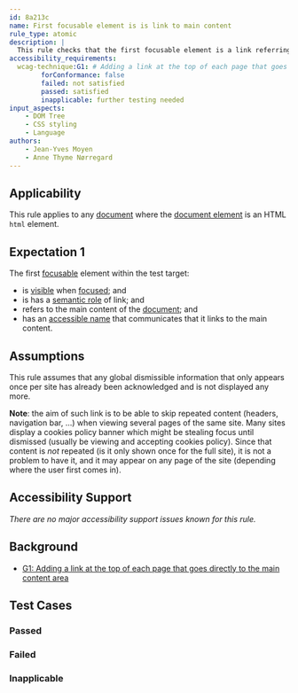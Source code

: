 ```yaml
---
id: 8a213c
name: First focusable element is is link to main content
rule_type: atomic
description: |
  This rule checks that the first focusable element is a link referring to the main content of the page
accessibility_requirements:
  wcag-technique:G1: # Adding a link at the top of each page that goes directly to the main content area
		forConformance: false
		failed: not satisfied
		passed: satisfied
		inapplicable: further testing needed
input_aspects:
	- DOM Tree
	- CSS styling
	- Language
authors:
	- Jean-Yves Moyen
	- Anne Thyme Nørregard
---
```


## Applicability

This rule applies to any [document](#https://www.w3.org/TR/dom/#concept-document) where the [document element](#https://www.w3.org/TR/dom/#document-element) is an HTML `html` element.

## Expectation 1

The first [focusable](#focusable) element within the test target:
- is [visible](#visible) when [focused](#focused); and
- is has a [semantic role](#semantic-role) of link; and
- refers to the main content of the [document](#https://www.w3.org/TR/dom/#concept-document); and
- has an [accessible name](#accessible-name) that communicates that it links to the main content.

## Assumptions

This rule assumes that any global dismissible information that only appears once per site has already been acknowledged and is not displayed any more.

**Note**: the aim of such link is to be able to skip repeated content (headers, navigation bar, ...) when viewing several pages of the same site. Many sites display a cookies policy banner which might be stealing focus until dismissed (usually be viewing and accepting cookies policy). Since that content is *not* repeated (is it only shown once for the full site), it is not a problem to have it, and it may appear on any page of the site (depending where the user first comes in).

## Accessibility Support

_There are no major accessibility support issues known for this rule._

## Background

- [G1: Adding a link at the top of each page that goes directly to the main content area](https://www.w3.org/WAI/WCAG21/Techniques/general/G1)

## Test Cases

### Passed

### Failed

### Inapplicable
